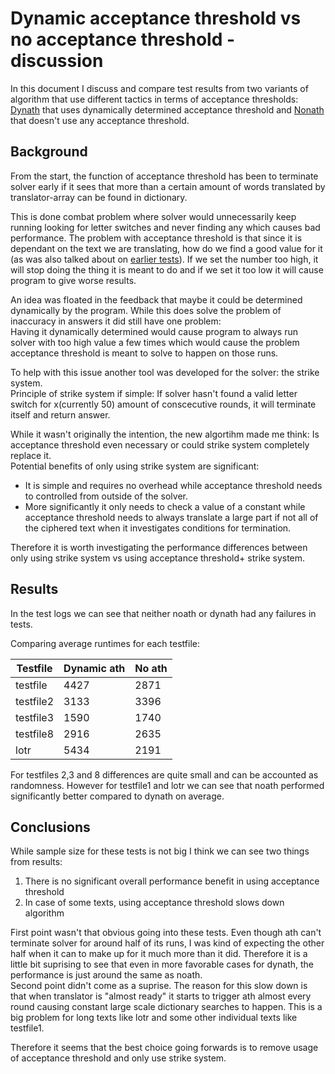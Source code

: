 # Dynamic acceptance threshold vs no acceptance threshold - discussion

In this document I discuss and compare test results from two variants of algorithm that use different tactics in terms of acceptance thresholds: [Dynath](./Test-dynath-logs.md)
that uses dynamically determined acceptance threshold and [Nonath](./Test-noath-logs.md) that doesn't use any acceptance threshold.


## Background
From the start, the function of acceptance threshold has been to terminate solver early if it sees that more than a certain amount of words translated by translator-array can be found in dictionary.

This is done combat problem where solver would unnecessarily keep running looking for letter switches and never finding any which causes bad performance. 
The problem with acceptance threshold is that since it is dependant on the text we are translating, how do we find a good value for it (as was also talked about on [earlier tests](Test-initial-discussion.md)). 
If we set the number too high, it will stop doing the thing it is meant to do and if we set it too low it will cause program to give worse results.

An idea was floated in the feedback that maybe it could be determined dynamically by the program. 
While this does solve the problem of inaccuracy in answers it did still have one problem:  
Having it dynamically determined would cause program to always run solver with too high value a few times which would cause the problem acceptance threshold
 is meant to solve to happen on those runs. 
 
 To help with this issue another tool was developed for the solver: the strike system.  
 Principle of strike system if simple: If solver hasn't found a valid letter switch for x(currently 50) amount of conscecutive rounds, it will terminate itself and return answer.

 While it wasn't originally the intention, the new algortihm made me think: Is acceptance threshold even necessary or could strike system completely replace it.  
 Potential benefits of only using strike system are significant:  
 - It is simple and requires no overhead while acceptance threshold needs to controlled from outside of the solver. 
 - More significantly it only needs to check a value of a constant while acceptance threshold needs to always translate a large part if not all of the ciphered text when it investigates conditions for termination.

Therefore it is worth investigating the performance differences between only using strike system vs using acceptance threshold+ strike system.


## Results
In the test logs we can see that neither noath or dynath had any failures in tests.

Comparing average runtimes for each testfile:

| Testfile | Dynamic ath | No ath |
| ------------- | ------------- | ------------- |
| testfile   | 4427  | 2871  |
| testfile2  | 3133   | 3396 |
| testfile3  | 1590   | 1740  |
| testfile8  | 2916   | 2635  |
| lotr  | 5434  | 2191  |

For testfiles 2,3 and 8 differences are quite small and can be accounted as randomness. 
However for testfile1 and lotr we can see that noath performed significantly better compared to dynath on average.

## Conclusions
While sample size for these tests is not big I think we can see two things from results:
 1. There is no significant overall performance benefit in using acceptance threshold
 2. In case of some texts, using acceptance threshold slows down algorithm

First point wasn't that obvious going into these tests. Even though ath can't terminate solver for around half of its runs, I was kind of expecting the other half when it can to make up for it much more than it did. Therefore it is a little bit suprising to see that even in more favorable cases for dynath, the performance is just around the same as noath.  
Second point didn't come as a suprise. The reason for this slow down is that when translator is "almost ready" it starts to trigger ath almost every round causing constant large scale dictionary searches to happen. This is a big problem for long texts like lotr and some other individual texts like testfile1.


Therefore it seems that the best choice going forwards is to remove usage of acceptance threshold and only use strike system.


